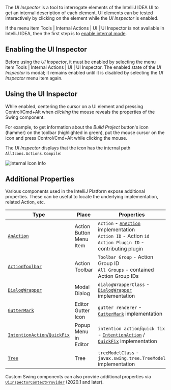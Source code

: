 [//]: # (title: Internal Actions - UI Inspector)

<!-- Copyright 2000-2021 JetBrains s.r.o. and other contributors. Use of this source code is governed by the Apache 2.0 license that can be found in the LICENSE file. -->

The _UI Inspector_ is a tool to interrogate elements of the IntelliJ IDEA UI to get an internal description of each element.
UI elements can be tested interactively by clicking on the element while the _UI Inspector_ is enabled.

If the menu item <menupath>Tools | Internal Actions | UI | UI Inspector</menupath> is not available in IntelliJ IDEA, then the first step is to [enable internal mode](enabling_internal.md).

## Enabling the UI Inspector
Before using the _UI Inspector_, it must be enabled by selecting the menu item <menupath>Tools | Internal Actions | UI | UI Inspector</menupath>.
The enabled state of the _UI Inspector_ is modal; it remains enabled until it is disabled by selecting the _UI Inspector_ menu item again.

## Using the UI Inspector
While enabled, centering the cursor on a UI element and pressing <shortcut>Control/Cmd+Alt</shortcut> when _clicking_ the mouse reveals the properties of the Swing component.

For example, to get information about the _Build Project_ button's icon (hammer) on the toolbar (highlighted in green), put the mouse cursor on the icon and press <shortcut>Control/Cmd+Alt</shortcut> while clicking the mouse.

The _UI Inspector_ displays that the icon has the internal path `AllIcons.Actions.Compile`:

![Internal Icon Info](internal_uii_icon_info.png)

## Additional Properties
Various components used in the IntelliJ Platform expose additional properties.
These can be useful to locate the underlying implementation, related Action, etc.

| Type                                            | Place                      | Properties                                                                                                                   |
| ----------------------------------------------- | -------------------------- | ---------------------------------------------------------------------------------------------------------------------------- |
| [`AnAction`][ActionSystem]                      | Action Button<br/>Menu Item | `Action` - [`AnAction`][us:AnAction] implementation<br/>`Action ID` - Action `id`<br/>`Action Plugin ID` - contributing plugin |
| [`ActionToolbar`][ActionSystem]                 | Action Toolbar             | `Toolbar Group` - Action Group ID<br/>`All Groups` - contained Action Group IDs                                               |
| [`DialogWrapper`][DialogWrapper]                | Modal Dialog               | `dialogWrapperClass` - [`DialogWrapper`][us:DialogWrapper] implementation                                                    |
| [`GutterMark`][us:GutterMark]                   | Editor Gutter Icon         | `gutter renderer` - [`GutterMark`][us:GutterMark] implementation                                                             |
| [`IntentionAction`/`QuickFix`][IntentionAction] | Popup Menu in Editor       | `intention action`/`quick fix` - [`IntentionAction`][us:IntentionAction] / [`QuickFix`][us:QuickFix] implementation          |
| [`Tree`][Tree]                                  | Tree                       | `treeModelClass` - `javax.swing.tree.TreeModel` implementation                                                               |

[ActionSystem]: basic_action_system.md
[DialogWrapper]: dialog_wrapper.md
[Tree]: lists_and_trees.md
[IntentionAction]: code_inspections_and_intentions.md
[us:AnAction]: upsource:///platform/editor-ui-api/src/com/intellij/openapi/actionSystem/AnAction.java
[us:GutterMark]: upsource:///platform/editor-ui-api/src/com/intellij/codeInsight/daemon/GutterMark.java
[us:DialogWrapper]: upsource:///platform/platform-api/src/com/intellij/openapi/ui/DialogWrapper.java
[us:IntentionAction]: upsource:///platform/analysis-api/src/com/intellij/codeInsight/intention/IntentionAction.java
[us:QuickFix]: upsource:///platform/analysis-api/src/com/intellij/codeInspection/QuickFix.java

Custom Swing components can also provide additional properties via [`UiInspectorContextProvider`](upsource:///platform/platform-impl/src/com/intellij/internal/inspector/UiInspectorContextProvider.java) (2020.1 and later).